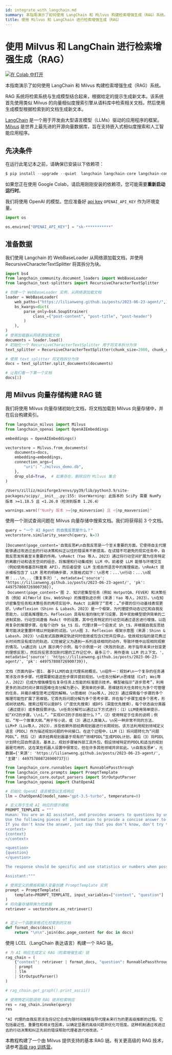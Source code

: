 ```yaml
---
id: integrate_with_langchain.md
summary: 本指南演示了如何使用 LangChain 和 Milvus 构建检索增强生成（RAG）系统。
title: 使用 Milvus 和 LangChain 进行检索增强生成（RAG）
---
```


# 使用 Milvus 和 LangChain 进行检索增强生成（RAG）

<a href="https://colab.research.google.com/github/milvus-io/bootcamp/blob/master/bootcamp/tutorials/integration/rag_with_milvus_and_langchain.ipynb" target="_parent"><img src="https://colab.research.google.com/assets/colab-badge.svg" alt="在 Colab 中打开"/></a>

本指南演示了如何使用 LangChain 和 Milvus 构建检索增强生成（RAG）系统。

RAG 系统将检索系统与生成模型结合起来，根据给定的提示生成新文本。该系统首先使用类似 Milvus 的向量相似度搜索引擎从语料库中检索相关文档，然后使用生成模型根据检索到的文档生成新文本。

[LangChain](https://www.langchain.com/) 是一个用于开发由大型语言模型（LLMs）驱动的应用程序的框架。[Milvus](https://milvus.io/) 是世界上最先进的开源向量数据库，旨在支持嵌入式相似度搜索和人工智能应用程序。


## 先决条件

在运行此笔记本之前，请确保已安装以下依赖项：

```python
$ pip install --upgrade --quiet  langchain langchain-core langchain-community langchain-text-splitters langchain-milvus langchain-openai bs4
```

<div class="alert note">

如果您正在使用 Google Colab，请启用刚刚安装的依赖项，您可能需要**重新启动运行时**。

</div>

我们将使用 OpenAI 的模型。您应准备好 [api key](https://platform.openai.com/docs/quickstart) `OPENAI_API_KEY` 作为环境变量。


```python
import os

os.environ["OPENAI_API_KEY"] = "sk-***********"
```


## 准备数据

我们使用 Langchain 的 WebBaseLoader 从网络源加载文档，并使用 RecursiveCharacterTextSplitter 将其拆分为块。


```python
import bs4
from langchain_community.document_loaders import WebBaseLoader
from langchain_text-splitters import RecursiveCharacterTextSplitter

# 创建一个 WebBaseLoader 实例，从网络源加载文档
loader = WebBaseLoader(
    web_paths=("https://lilianweng.github.io/posts/2023-06-23-agent/",),
    bs_kwargs=dict(
        parse_only=bs4.SoupStrainer(
            class_=("post-content", "post-title", "post-header")
        )
    ),
)
# 使用加载器从网络源加载文档
documents = loader.load()
# 初始化一个 RecursiveCharacterTextSplitter 用于将文本拆分为块
text_splitter = RecursiveCharacterTextSplitter(chunk_size=2000, chunk_overlap=200)

# 使用 text_splitter 将文档拆分为块
docs = text_splitter.split_documents(documents)

# 让我们看一下第一个文档
docs[1]
```
## 用 Milvus 向量存储构建 RAG 链

我们将使用 Milvus 向量存储初始化文档，将文档加载到 Milvus 向量存储中，并在后台构建索引。

```python
from langchain_milvus import Milvus
from langchain_openai import OpenAIEmbeddings

embeddings = OpenAIEmbeddings()

vectorstore = Milvus.from_documents(
    documents=docs,
    embedding=embeddings,
    connection_args={
        "uri": "./milvus_demo.db",
    },
    drop_old=True,  # 如果存在，删除旧的 Milvus 集合
)
```

    /Users/zilliz/miniforge3/envs/py39/lib/python3.9/site-packages/scipy/__init__.py:155: UserWarning: 此版本的 SciPy 需要 NumPy 版本 >=1.18.5 且 <1.26.0（检测到版本 1.26.4）
```python
warnings.warn(f"NumPy 版本 >={np_minversion} 且 <{np_maxversion}"
```

使用一个测试查询问题在 Milvus 向量存储中搜索文档。我们将获得前 3 个文档。


```python
query = "一个 AI Agent 的自我反思是什么？"
vectorstore.similarity_search(query, k=3)
```




    [Document(page_content='自我反思#\n自我反思是一个至关重要的方面，它使得自主代理能够通过改进过去的行动决策和纠正以往的错误来不断提高。在试错不可避免的现实任务中，自我反思发挥着至关重要的作用。\nReAct（Yao 等人，2023）通过将行动空间扩展为任务特定的离散行动和语言空间的组合，将推理和行动集成到 LLM 中。前者使 LLM 能够与环境交互（例如使用维基百科搜索 API），而后者促使 LLM 生成自然语言中的推理痕迹。\nReAct 提示模板包含了 LLM 思考的明确步骤，大致格式如下：\n思考：...\n行动：...\n观察：...\n...（重复多次）', metadata={'source': 'https://lilianweng.github.io/posts/2023-06-23-agent/', 'pk': 449757808726900738}),
     Document(page_content='图 2. 知识密集型任务（例如 HotpotQA、FEVER）和决策任务（例如 AlfWorld Env、WebShop）的推理轨迹示例（来源：Yao 等人，2023）。\n在知识密集型任务和决策任务的两项实验中，ReAct 比删除了“思考：…”步骤的仅行动基线表现更好。\nReflexion（Shinn & Labash，2023）是一个框架，为代理提供动态记忆和自我反思能力，以提高推理能力。Reflexion 具有标准的强化学习设置，其中奖励模型提供简单的二进制奖励，行动空间遵循 ReAct 中的设置，其中任务特定的行动空间通过语言进行增强，以启用复杂的推理步骤。在每个动作 $a_t$ 后，代理计算一个启发式 $h_t$，并根据自我反思结果可能决定重置环境以开始新的试验。\n\n图 3. Reflexion 框架示意图（来源：Shinn & Labash，2023）\n启发式函数确定轨迹何时低效或包含幻觉并应停止。低效规划指的是花费过长时间而没有成功的轨迹。幻觉被定义为遇到一系列连续相同的动作，导致环境中出现相同观察的情况。\n通过向 LLM 展示两个示例，每个示例是一对（失败的轨迹，用于指导未来计划变更的理想反思）。然后将反思添加到代理的工作记忆中，最多三个，用作查询 LLM 的上下文。', metadata={'source': 'https://lilianweng.github.io/posts/2023-06-23-agent/', 'pk': 449757808726900739}),
```
文档（页面内容='图1. 基于LLM的自主代理系统概览。\n组件一：规划#\n一个复杂的任务通常涉及许多步骤。代理需要知道这些步骤并提前规划。\n任务分解#\n思维链（CoT; Wei等人，2022）已成为增强模型在复杂任务上性能的标准提示技术。模型被指示“逐步思考”，利用更多的测试时间计算将困难任务分解为更小、更简单的步骤。思维链将大任务转化为多个可管理的任务，并揭示模型思考过程的解释。\n思维树（Yao等人，2023）通过探索每个步骤的多个推理可能性扩展了思维链。它首先将问题分解为多个思考步骤，并在每个步骤生成多个思考，形成树状结构。搜索过程可以是BFS（广度优先搜索）或DFS（深度优先搜索），每个状态由分类器（通过提示）或多数投票评估。\n任务分解可以通过以下方式进行：（1）LLM使用简单提示，如“XYZ的步骤。\\n1。”，“实现XYZ的子目标是什么？”，（2）使用特定于任务的说明；例如，“写一个故事大纲。”用于写小说，或（3）通过人类输入。\n另一种非常不同的方法，LLM+P（Liu等人，2023），涉及依赖外部经典规划器进行长期规划。该方法利用规划领域定义语言（PDDL）作为描述规划问题的中间接口。在这个过程中，LLM（1）将问题转化为“问题PDDL”，然后（2）请求经典规划器基于现有的“领域PDDL”生成PDDL计划，最后（3）将PDDL计划转化回自然语言。基本上，规划步骤被外部工具外包，假设领域特定的PDDL和适当的规划器是可用的，这在某些机器人设置中很常见，但在许多其他领域并非如此。\n自我反思#'，元数据={'来源': 'https://lilianweng.github.io/posts/2023-06-23-agent/', '主键': 449757808726900737}））
```
```python
from langchain_core.runnables import RunnablePassthrough
from langchain_core.prompts import PromptTemplate
from langchain_core.output_parsers import StrOutputParser
from langchain_openai import ChatOpenAI

# 初始化 OpenAI 语言模型以生成响应
llm = ChatOpenAI(model_name="gpt-3.5-turbo", temperature=0)

# 定义用于生成 AI 响应的提示模板
PROMPT_TEMPLATE = """
Human: You are an AI assistant, and provides answers to questions by using fact based and statistical information when possible.
Use the following pieces of information to provide a concise answer to the question enclosed in <question> tags.
If you don't know the answer, just say that you don't know, don't try to make up an answer.
<context>
{context}
</context>

<question>
{question}
</question>

The response should be specific and use statistics or numbers when possible.

Assistant:"""

# 使用定义的模板和输入变量创建 PromptTemplate 实例
prompt = PromptTemplate(
    template=PROMPT_TEMPLATE, input_variables=["context", "question"]
)
# 将向量存储转换为检索器
retriever = vectorstore.as_retriever()


# 定义一个函数来格式化检索到的文档
def format_docs(docs):
    return "\n\n".join(doc.page_content for doc in docs)
```
使用 LCEL（LangChain 表达语言）构建一个 RAG 链。

```python
# 为 AI 响应生成定义 RAG（检索增强生成）链
rag_chain = (
    {"context": retriever | format_docs, "question": RunnablePassthrough()}
    | prompt
    | llm
    | StrOutputParser()
)

# rag_chain.get_graph().print_ascii()

# 使用特定问题调用 RAG 链并检索响应
res = rag_chain.invoke(query)
res
```




    "AI 代理的自我反思涉及将记忆合成为随时间推移指导代理未来行为的更高级推断的过程。它包括最近性、重要性和相关性因素，以确定显著的高级问题并优化可信度。这种机制通过改进过去的行动决策和纠正先前的错误帮助代理者迭代地改进。"

本教程构建了一个由 Milvus 提供支持的基本 RAG 链。有关更高级的 RAG 技术，请参考[高级 rag 训练营](https://github.com/milvus-io/bootcamp/tree/master/bootcamp/RAG/advanced_rag)。